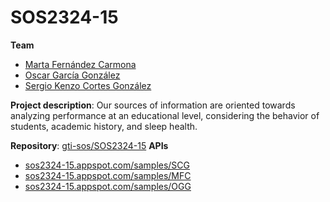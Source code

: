 
# SOS2324-15

**Team**
  - [Marta Fernández Carmona](https://github.com/martaafdez07)
  - [Oscar García González](https://github.com/oscgargon2)
  - [Sergio Kenzo Cortes González](https://github.com/SergioKenz0)

**Project description**: Our sources of information are oriented towards analyzing performance at an educational level, considering the behavior of students, academic history, and sleep health.

**Repository**: [gti-sos/SOS2324-15](https://github.com/gti-sos/SOS2324-15)
**APIs**
  - [sos2324-15.appspot.com/samples/SCG](https://sos2324-15.appspot.com/samples/SCG)
  - [sos2324-15.appspot.com/samples/MFC](https://sos2324-15.appspot.com/samples/MFC)
  - [sos2324-15.appspot.com/samples/OGG](https://sos2324-15.appspot.com/samples/OGG)
